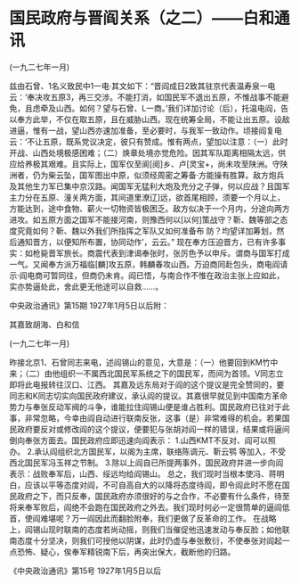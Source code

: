 # 国民政府与晋阎关系（之二）——白和通讯

(一九二七年一月)

兹由石曾、1名义致民中1一电·其文如下：“晋阎成日2致其驻京代表温寿泉一电云：‘奉决攻五原3，再三交涉。不能打消，如国民军不退出五原，不惟战事不能避免，且虑牵及山西。如何？望与石曾、L一商。’我们详加讨论（后），托温电阎，告以奉方此举，不仅在取五原，且在威胁山西。现在统筹全局，不能让出五原。设敌进逼，惟有一战，望山西亦速加准备，至必要时，与我军一致动作。顷接阎复电云：‘不让五原，既系党议决定，彼只有赞成。惟有两点，望加以注意：（一）此时开战、山西处境极感困难；（二）焕章处境亦觉危险。因其军队距离相隔太远，供应给养极其艰难。且实际上，国军仅至阆[阅]乡、卢[灵宝+，尚未攻至陕洲。守陕洲者，仍为柴云坠，国军图出中原，似须经周密之筹备·方能操有胜算。敌方炮兵及其他生力军已集中京汉路。闻国军无猛利大炮及充分之子弹，何以应战？且国军主力分在五原、潼关两方面，其间道里潦辽]远，欲首尾相顾，须要一个月以上，方能达到，途中食物、薪火一切物资皆极困乏。敌方似决于一个月内，分途向两方进攻。如五原方面之国军不能接河南，则豫西何以[以何]策战守？靳、魏等部之态度究竟如何？靳、魏以外我们所指挥之军队又如何准备布
防？均望详加筹划，然后通知晋方，以便知所布置，协同动作’，云云。”
现在奉方压迫晋方，已有许多事实：如枪毙晋军旅长。商震代表到津谒奉张时，张厉色予以申斥。谓商与国军打成一气。又闻奉方派万福临[麟]攻五原，韩麟春攻山西。万迫商同赴包头，商电阎请示·阎电商可暂同往，但商仍未肯。阎已悟，与南合作不惟在政治主张上应如此，实亦势逼处此，舍此更无他途可以自救……。

中央政治通讯》第15期
1927年1月5日以后附：

其嘉致胡海、白和信

(一九二七年一月)

昨接北京1、石曾同志来电，述阎锡山的意见，大意是：（一）他要回到KM竹中来；（二）由他组织一不属西北国民军系统之下的国民军，而间为首领。V同志立即将此电报转往汉口、江西。
其嘉及远东局对于阎的这个提议是完全赞同的，要同志和K同志切实向国民政府建议，承认阎的提议。其嘉很早就见到中国南方革命势力与奉张反动军阀的斗争，谁能拉住阎锡山便是谁占胜利。国民政府已往对于此事，非常忽略，今幸由阎自动进行联南反张，这事（是）非常难得的机会。若果国民政府要反对或修改阎的这个提议，便要犯与张胡对阎一样的错误，结果或将逼间倒向奉张方面去。国民政府应即迅速向阎表示：
1.山西KMT不反对、阎可以照办。
2.承认阎组织北方国民军，以阁为主席，联络陈调元、靳云鹗
等加入，不受西北国民军冯玉祥之节制。
3.除以上阎自已所提两事外，国民政府并进一步向阎表示：战败奉军后，山西、绥远均给阎锡山。
总之，我们现时当根本使冯、蒋明白，应该以平等态度对阎，不可自高自大的以降将态度待阎，即令阎此时不愿在国民政府之下，而只反奉，国民政府亦须很好的与之合作，不必要有什么条件，待至将来奉军败后，阎绝不会跑在国民政府之外去。我们现时何必一定很筒单的逼阎低首，使阎难堪呢？万一阎因此而翻脸附奉，我们更做了反革命的工作。
在战略上，阎锡山现时联南的态度若尚动摇，则我们当催促他迅速发动与奉反脸；如他联南态度十分坚决，则我们可授他以阴谋，此时仍虚与奉张敷衍，不使奉张对阎起一点恐怖、疑心，俟奉军精锐南下后，再突出保大，截断他的归路。

《中央政治通讯》第15号
1927年1月5日以后

